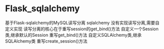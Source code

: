 # Flask_sqlalchemy
基于Flask-sqlalchemy的MySQL读写分离
    sqlalchemy 没有实现读写分离,需要自定义实现
    读写分离的核心在于重写session的get_bind()方法
        自定义一个Session类,继承默认的Session
        重写get_bind()方法
        自定义SQLAlchemy类,继承SQLAlchemy类
        重写create_session()方法